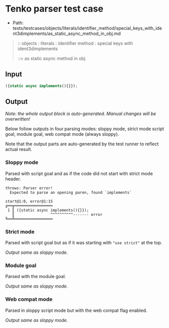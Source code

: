 # Tenko parser test case

- Path: tests/testcases/objects/literals/identifier_method/special_keys_with_ident3dimplements/as_static_async_method_in_obj.md

> :: objects : literals : identifier method : special keys with ident3dimplements
>
> ::> as static async method in obj

## Input

`````js
({static async implements(){}});
`````

## Output

_Note: the whole output block is auto-generated. Manual changes will be overwritten!_

Below follow outputs in four parsing modes: sloppy mode, strict mode script goal, module goal, web compat mode (always sloppy).

Note that the output parts are auto-generated by the test runner to reflect actual result.

### Sloppy mode

Parsed with script goal and as if the code did not start with strict mode header.

`````
throws: Parser error!
  Expected to parse an opening paren, found `implements`

start@1:0, error@1:15
╔══╦═════════════════
 1 ║ ({static async implements(){}});
   ║                ^^^^^^^^^^------- error
╚══╩═════════════════

`````

### Strict mode

Parsed with script goal but as if it was starting with `"use strict"` at the top.

_Output same as sloppy mode._

### Module goal

Parsed with the module goal.

_Output same as sloppy mode._

### Web compat mode

Parsed in sloppy script mode but with the web compat flag enabled.

_Output same as sloppy mode._
